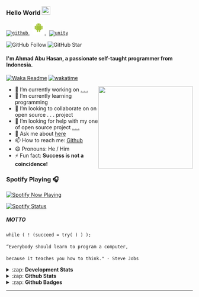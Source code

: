 <!--### Hi there 👋-->

### Hello World <img src="https://github.com/eby8zevin/eby8zevin/blob/main/assets/Hi.gif"  width="23" height="23">

<!--
**eby8zevin/eby8zevin** is a ✨ _special_ ✨ repository because its `README.md` (this file) appears on your GitHub profile.

Here are some ideas to get you started:
-->

<p align="left">
  <a href="https://github.com/eby8zevin" target="_blank">
    <code><img src="https://github.com/eby8zevin/eby8zevin/blob/main/assets/GitHub.png" alt="github" width="33" height="33"/></code>
  </a>
  &nbsp;
  <a href="https://github.com/eby8zevin/QRBarcode" target="_blank">
    <code><img src="https://raw.githubusercontent.com/devicons/devicon/master/icons/android/android-original-wordmark.svg" alt="android" width="33" height="33"/></code>
  </a>
  &nbsp;
  <a href="https://github.com/eby8zevin/unity-ARMarker" target="_blank">
    <code><img src="https://www.vectorlogo.zone/logos/unity3d/unity3d-icon.svg" alt="unity" width="33" height="33"/></code>
  </a>
</p>

![GitHub Follow](https://img.shields.io/github/followers/eby8zevin.svg?style=social&label=Follow)
![GitHub Star](https://img.shields.io/github/stars/eby8zevin?affiliations=OWNER%2CCOLLABORATOR&style=social&label=Star)

#### I'm Ahmad Abu Hasan, a passionate self-taught programmer from Indonesia.

[![Waka Readme](https://github.com/eby8zevin/eby8zevin/actions/workflows/anmol098.yml/badge.svg)](https://github.com/eby8zevin/eby8zevin/actions/workflows/anmol098.yml)
[![wakatime](https://wakatime.com/badge/user/bbcd646f-1daf-4865-a20e-46d4c803e6f8.svg)](https://wakatime.com/@bbcd646f-1daf-4865-a20e-46d4c803e6f8)

<a href="https://github.com/eby8zevin">
  <code><img src="https://github.com/eby8zevin/eby8zevin/blob/main/assets/Octocat.png" width="255" height="222" align='right'></code>
</a>

- 🔭 I’m currently working on [. . .](https://github.com/eby8zevin)
- 🌱 I’m currently learning programming
- 👯 I’m looking to collaborate on on open source . . . project
- 🤔 I’m looking for help with my one of open source project [. . .](https://github.com/eby8zevin)
- 💬 Ask me about [here](https://github.com/eby8zevin/eby8zevin/issues)
- 📫 How to reach me: [Github](https://github.com/eby8zevin)
- 😄 Pronouns: He / Him
- ⚡ Fun fact: **Success is not a coincidence!**

### Spotify Playing 🎧

[<img src="https://spotify-now-playing-ahmadabuhasan.vercel.app/api/spotify-playing" alt="Spotify Now Playing" width="350" />](https://open.spotify.com/user/gr3y7pr12w9ol2dy2ccdb10e7)

[<img src="https://readme-spotify-status-ahmadabuhasan.vercel.app/api/run-spotify-status" alt="Spotify Status" width="350" />](https://open.spotify.com/user/gr3y7pr12w9ol2dy2ccdb10e7)

##### MOTTO

```
while ( ! (succeed = try( ) ) );

“Everybody should learn to program a computer,

because it teaches you how to think." - Steve Jobs
```

<details>
  <summary> :zap: <b>Development Stats</b> </summary>
  
<!--START_SECTION:waka-->
![Code Time](http://img.shields.io/badge/Code%20Time-0%20secs-blue)

![Profile Views](http://img.shields.io/badge/Profile%20Views-1-blue)

![Lines of code](https://img.shields.io/badge/From%20Hello%20World%20I%27ve%20Written-194%20Thousand%20lines%20of%20code-blue)

**I'm a Night 🦉**

```text
🌞 Morning    570 commits    ██████░░░░░░░░░░░░░░░░░░░   24.05%
🌆 Daytime    544 commits    █████░░░░░░░░░░░░░░░░░░░░   22.95%
🌃 Evening    972 commits    ██████████░░░░░░░░░░░░░░░   41.01%
🌙 Night      284 commits    ███░░░░░░░░░░░░░░░░░░░░░░   11.98%

```

📅 **I'm Most Productive on Thursday**

```text
Monday       287 commits    ███░░░░░░░░░░░░░░░░░░░░░░   12.11%
Tuesday      276 commits    ███░░░░░░░░░░░░░░░░░░░░░░   11.65%
Wednesday    332 commits    ███░░░░░░░░░░░░░░░░░░░░░░   14.01%
Thursday     415 commits    ████░░░░░░░░░░░░░░░░░░░░░   17.51%
Friday       381 commits    ████░░░░░░░░░░░░░░░░░░░░░   16.08%
Saturday     390 commits    ████░░░░░░░░░░░░░░░░░░░░░   16.46%
Sunday       289 commits    ███░░░░░░░░░░░░░░░░░░░░░░   12.19%

```

📊 **This Week I Spent My Time On**

```text
💬 Programming Languages:
Java                     4 hrs 3 mins        █████░░░░░░░░░░░░░░░░░░░░   23.31%
XML                      2 hrs 44 mins       ████░░░░░░░░░░░░░░░░░░░░░   15.71%
Kotlin                   2 hrs 39 mins       ███░░░░░░░░░░░░░░░░░░░░░░   15.21%
Other                    2 hrs 36 mins       ███░░░░░░░░░░░░░░░░░░░░░░   14.98%
JSON                     2 hrs 25 mins       ███░░░░░░░░░░░░░░░░░░░░░░   13.93%

💻 Operating System:
Windows                  17 hrs 26 mins      █████████████████████████   100.0%

```

**I Mostly Code in Java**

```text
Java                     38 repos            ████████████████░░░░░░░░░   64.41%
PHP                      8 repos             ███░░░░░░░░░░░░░░░░░░░░░░   13.56%
JavaScript               5 repos             ██░░░░░░░░░░░░░░░░░░░░░░░   8.47%
HTML                     3 repos             █░░░░░░░░░░░░░░░░░░░░░░░░   5.08%
C#                       3 repos             █░░░░░░░░░░░░░░░░░░░░░░░░   5.08%

```

**Timeline**

![Chart not found](https://raw.githubusercontent.com/eby8zevin/eby8zevin/main/charts/bar_graph.png)

Last Updated on 15/07/2022 01:42:46 UTC

<!--END_SECTION:waka-->
</details>

<details>
  <summary> :zap: <b>Github Stats</b> </summary>
<p align="center">:heart:</p>
<p align="center"><a href="https://github.com/eby8zevin">
  <img src="https://github-readme-stats.vercel.app/api?username=eby8zevin&show_icons=true&theme=dark&line_height=20">
  <img src="https://github-readme-stats.vercel.app/api/top-langs/?username=eby8zevin&layout=compact&theme=dark">
</a></p>
<p align="center">
  <a href="https://github.com/eby8zevin">
    <img src="https://github-readme-streak-stats.herokuapp.com/?user=eby8zevin&theme=dark"/>
  </a>
</p>
</details>

<details>
  <summary> :zap: <b>Github Badges</b> </summary>
  <br>
  <a href='https://archiveprogram.github.com/'><img src='https://raw.githubusercontent.com/acervenky/animated-github-badges/master/assets/acbadge.gif' width='40' height='40'></a> 
  <a href='https://docs.github.com/en/developers'><img src='https://raw.githubusercontent.com/acervenky/animated-github-badges/master/assets/devbadge.gif' width='40' height='40'></a> 
  <a href='https://github.com/pricing'><img src='https://raw.githubusercontent.com/acervenky/animated-github-badges/master/assets/pro.gif' width='40' height='40'></a> 
  <a href='https://stars.github.com/'><img src='https://raw.githubusercontent.com/acervenky/animated-github-badges/master/assets/starbadge.gif' width='35' height='35'></a> 
  <a href='https://docs.github.com/en/github/supporting-the-open-source-community-with-github-sponsors'><img src='https://raw.githubusercontent.com/acervenky/animated-github-badges/master/assets/sponsorbadge.gif' width='35' height='35'></a>
</details>

---
